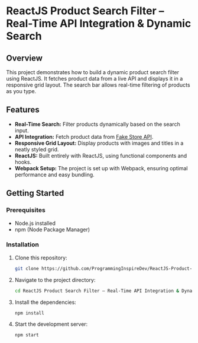 # ReactJS Product Search Filter – Real-Time API Integration & Dynamic Search

## Overview
This project demonstrates how to build a dynamic product search filter using ReactJS. It fetches product data from a live API and displays it in a responsive grid layout. The search bar allows real-time filtering of products as you type.

## Features
- **Real-Time Search:** Filter products dynamically based on the search input.
- **API Integration:** Fetch product data from [Fake Store API](https://fakestoreapi.com/products).
- **Responsive Grid Layout:** Display products with images and titles in a neatly styled grid.
- **ReactJS:** Built entirely with ReactJS, using functional components and hooks.
- **Webpack Setup:** The project is set up with Webpack, ensuring optimal performance and easy bundling.

## Getting Started

### Prerequisites
- Node.js installed
- npm (Node Package Manager)

### Installation
1. Clone this repository:
   ```bash
   git clone https://github.com/ProgrammingInspireDev/ReactJS-Product-Search-Filter-Real-Time-API-Integration-Dynamic-Search.git

2. Navigate to the project directory:
   ```bash
   cd ReactJS Product Search Filter – Real-Time API Integration & Dynamic Search
   
3. Install the dependencies:
   ```bash
   npm install

4. Start the development server:
   ```bash
   npm start
